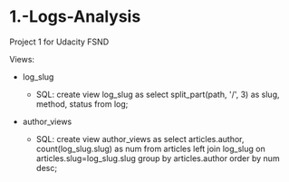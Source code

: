 # 1.-Logs-Analysis
Project 1 for Udacity FSND

Views:
- log_slug
  - SQL: create view log_slug as select split_part(path, '/', 3) as slug, method, status from log;
  
- author_views
  - SQL: create view author_views as select articles.author, count(log_slug.slug) as num from articles left join log_slug on articles.slug=log_slug.slug group by articles.author order by num desc;

